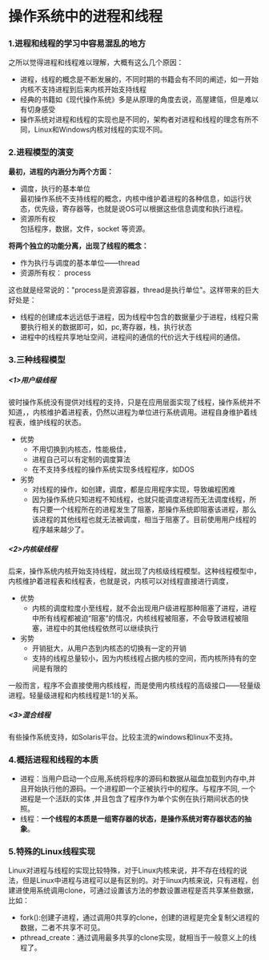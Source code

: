 # 操作系统中的进程和线程
### 1.进程和线程的学习中容易混乱的地方
之所以觉得进程和线程难以理解，大概有这么几个原因：
- 进程，线程的概念是不断发展的，不同时期的书籍会有不同的阐述，如一开始内核不支持进程到后来内核开始支持线程
- 经典的书籍如《现代操作系统》多是从原理的角度去说，高屋建瓴，但是难以有切身感受
- 操作系统对进程和线程的实现也是不同的，架构者对进程和线程的理念有所不同，Linux和Windows内核对线程的实现不同。
### 2.进程模型的演变
**最初，进程的内涵分为两个方面：**  
- 调度，执行的基本单位  
最初操作系统不支持线程的概念，内核中维护着进程的各种信息，如运行状态，优先级，寄存器等，也就是说OS可以根据这些信息调度和执行进程。
- 资源所有权  
包括程序，数据，文件，socket 等资源。

**将两个独立的功能分离，出现了线程的概念：**  
- 作为执行与调度的基本单位——thread
- 资源所有权： process  

这也就是经常说的："process是资源容器，thread是执行单位"。这样带来的巨大好处是：
- 线程的创建成本远远低于进程，因为线程中包含的数据量少于进程，线程只需要执行相关的数据即可，如，pc,寄存器，栈，执行状态
- 进程中的线程共享地址空间，进程间的通信的代价远大于线程间的通信。
### 3.三种线程模型
##### <1>用户级线程
彼时操作系统没有提供对线程的支持，只是在应用层面实现了线程，操作系统并不知道，，内核维护着进程表，仍然以进程为单位进行系统调用。进程自身维护着线程表，维护线程的状态。  
- 优势
  - 不用切换到内核态，性能极佳，
  - 进程自己可以有定制的调度算法
  - 在不支持多线程的操作系统实现多线程程序，如DOS
- 劣势
  - 对线程的操作，如创建，调度，都是应用程序实现，导致编程困难
  - 因为操作系统只知进程不知线程，也就只能调度进程而无法调度线程，所有只要一个线程所在的进程发生了阻塞，那操作系统即阻塞该进程，那么该进程的其他线程也就无法被调度，相当于阻塞了。目前使用用户线程的程序越来越少了。
##### <2>内核级线程
后来，操作系统内核开始支持线程，就出现了内核级线程模型。这种线程模型中，内核维护着进程表和线程表，也就是说，内核可以对线程直接进行调度，
- 优势
  - 内核的调度粒度小至线程，就不会出现用户级进程那种阻塞了进程，进程中所有线程都被迫“阻塞”的情况，内核线程被阻塞，不会导致进程被阻塞，进程中的其他线程依然可以继续执行
- 劣势
  - 开销挺大，从用户态到内核态的切换有一定的开销
  - 支持的线程总量较小，因为内核线程占据内核的空间，而内核所持有的空间是有限的  

一般而言，程序不会直接使用内核线程，而是使用内核线程的高级接口——轻量级进程。轻量级进程和内核线程是1:1的关系。
##### <3>混合线程
有些操作系统支持，如Solaris平台。比较主流的windows和linux不支持。
### 4.概括进程和线程的本质
- 进程：当用户启动一个应用,系统将程序的源码和数据从磁盘加载到内存中,并且开始执行他的源码。一个进程即一个正被执行中的程序。与程序不同, 一个进程是一个活跃的实体 ,并且包含了程序作为单个实例在执行期间状态的快照。
- 线程：**一个线程的本质是一组寄存器的状态，是操作系统对寄存器状态的抽象**。
### 5.特殊的Linux线程实现
Linux对进程与线程的实现比较特殊，对于Linux内核来说，并不存在线程的说法，但是Linux中进程与进程可以是有区别的。对于linux内核来说，只有进程，创建进使用系统调用clone，可通过设置该方法的参数设置进程是否共享某些数据，比如：
- fork():创建子进程，通过调用0共享的clone，创建的进程是完全复制父进程的数据，二者不共享不可见。
- pthread_create：通过调用最多共享的clone实现，就相当于一般意义上的线程了。
